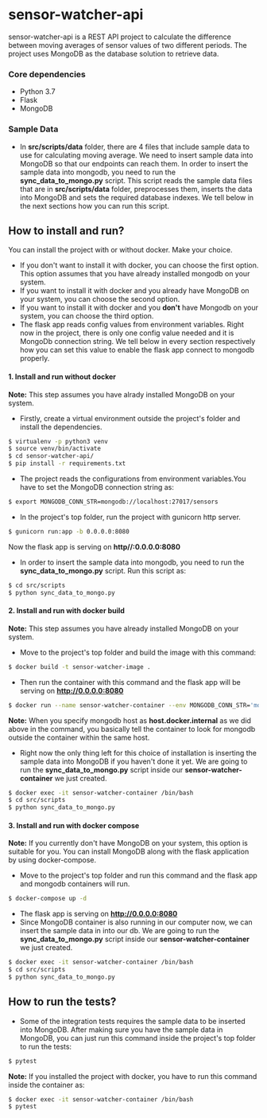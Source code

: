 # sensor-watcher-api
 
sensor-watcher-api is a REST API project to calculate the difference between moving averages of sensor values of two different periods. The project uses MongoDB as the database solution to retrieve data.

### Core dependencies
  - Python 3.7
  - Flask
  - MongoDB

### Sample Data
- In **src/scripts/data** folder, there are 4 files that include sample data to use for calculating moving average.
We need to insert sample data into MongoDB so that our endpoints can reach them. In order to insert the sample data into mongodb, you need to run the  **sync_data_to_mongo.py** script.
This script reads the sample data files that are in **src/scripts/data** folder, preprocesses them, inserts the data into MongoDB and sets the required database indexes.
We tell below in the next sections how you can run this script.

##  How to install and run?
You can install the project with or without docker. Make your choice.
- If you don't want to install it with docker, you can choose the first option. This option assumes that you have already installed mongodb on your system.
- If you want to install it with docker and you already have MongoDB on your system, you can choose the second option.
- If you want to install it with docker and you **don't** have Mongodb on your system, you can choose the third option.
- The flask app reads config values from environment variables. Right now in the project, there is only one config value needed and it is MongoDb connection string. We tell below in every section respectively 
how you can set this value to enable the flask app connect to mongodb properly.


#### 1. Install and run without docker
**Note:** This step assumes you have alrady installed MongoDB on your system.
- Firstly, create a virtual environment outside the project's folder and install the dependencies.
 ```sh
$ virtualenv -p python3 venv
$ source venv/bin/activate
$ cd sensor-watcher-api/
$ pip install -r requirements.txt
```

- The project reads the configurations from environment variables.You have to set the MongoDB connection string as:
 ```sh
$ export MONGODB_CONN_STR=mongodb://localhost:27017/sensors
```
- In the project's top folder, run the project with gunicorn http server.
 ```sh
$ gunicorn run:app -b 0.0.0.0:8080
```
Now the flask app is serving on **http//:0.0.0.0:8080**

- In order to insert the sample data into mongodb, you need to run the  **sync_data_to_mongo.py** script. Run this script as:
 ```sh
$ cd src/scripts
$ python sync_data_to_mongo.py
```

#### 2. Install and run with docker build
**Note:** This step assumes you have already installed MongoDB on your system.
 - Move to the project's top folder and build the image with this command:

```sh
$ docker build -t sensor-watcher-image .
```
 - Then run the container with this command and the flask app will be serving on **http://0.0.0.0:8080**
```sh
$ docker run --name sensor-watcher-container --env MONGODB_CONN_STR='mongodb://host.docker.internal:27017/sensors' -d -p 8080:8080 sensor-watcher-image
```
**Note:** When you specify mongodb host as **host.docker.internal** as we did above in the command, 
you basically tell the container to look for mongodb outside the container within the same host.

- Right now the only thing left for this choice of installation is inserting the sample data into MongoDB if you haven't done it yet. We are going to run the **sync_data_to_mongo.py** script inside our **sensor-watcher-container** we just created.
```sh
$ docker exec -it sensor-watcher-container /bin/bash
$ cd src/scripts
$ python sync_data_to_mongo.py
```
#### 3. Install and run with docker compose
**Note:** If you currently don't have MongoDB on your system, this option is suitable for you. You can install MongoDB along with the flask application by using docker-compose.
 - Move to the project's top folder and run this command and the flask app and mongodb containers will run.

```sh
$ docker-compose up -d
```
- The flask app is serving on **http://0.0.0.0:8080**
- Since MongoDB container is also running in our computer now, we can insert the sample data in into our db. 
We are going to run the **sync_data_to_mongo.py** script inside our **sensor-watcher-container** we just created.
```sh
$ docker exec -it sensor-watcher-container /bin/bash
$ cd src/scripts
$ python sync_data_to_mongo.py
```
##  How to run the tests?
- Some of the integration tests requires the sample data to be inserted into MongoDB. After making sure you have the sample data in MongoDB, you can just run this command inside the project's top folder to run the tests: 
```sh
$ pytest
```
**Note:** If you installed the project with docker, you have to run this command inside the container as: 

```sh
$ docker exec -it sensor-watcher-container /bin/bash
$ pytest
```